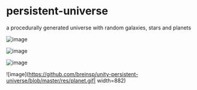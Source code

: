 # persistent-universe

a procedurally generated universe with random galaxies, stars and planets

![image](https://github.com/breinsp/unity-persistent-universe/blob/master/res/jzHlB2a.jpg)

![image](https://github.com/breinsp/unity-persistent-universe/blob/master/res/5f9st16.jpg)

![image](https://github.com/breinsp/unity-persistent-universe/blob/master/res/q3yrGCt.jpg)

![image](https://github.com/breinsp/unity-persistent-universe/blob/master/res/planet.gif| width=882)
